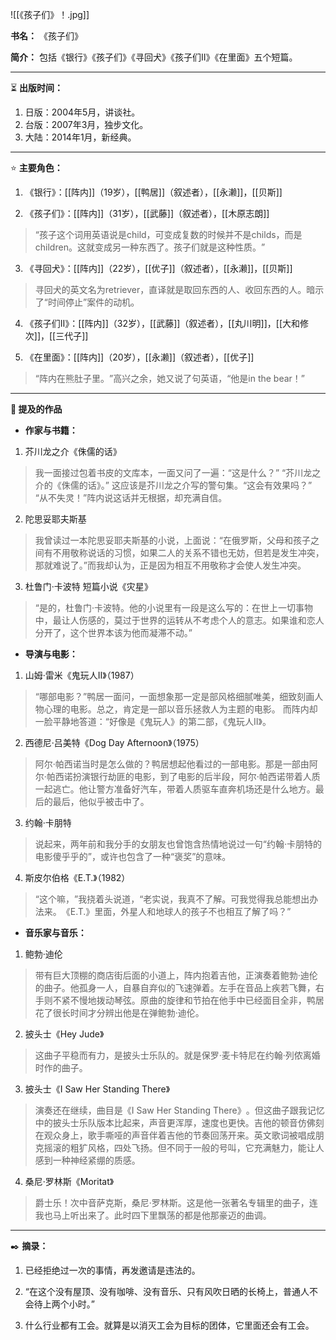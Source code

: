 
![[《孩子们》！.jpg]]

**书名：** 《孩子们》

**简介：** 包括《银行》《孩子们》《寻回犬》《孩子们Ⅱ》《在里面》五个短篇。

---

⏳ **出版时间：** 

1. 日版：2004年5月，讲谈社。
2. 台版：2007年3月，独步文化。
3. 大陆：2014年1月，新经典。

---

⭐ **主要角色：**

1. 《银行》：[[阵内]]（19岁），[[鸭居]]（叙述者），[[永濑]]，[[贝斯]]

2. 《孩子们》：[[阵内]]（31岁），[[武藤]]（叙述者），[[木原志朗]]

> “孩子这个词用英语说是child，可变成复数的时候并不是childs，而是children。这就变成另一种东西了。孩子们就是这种性质。​”

3. 《寻回犬》：[[阵内]]（22岁），[[优子]]（叙述者），[[永濑]]，[[贝斯]]

> 寻回犬的英文名为retriever，直译就是取回东西的人、收回东西的人。暗示了“时间停止”案件的动机。

4. 《孩子们Ⅱ》：[[阵内]]（32岁），[[武藤]]（叙述者），[[丸川明]]，[[大和修次]]，[[三代子]]

5. 《在里面》：[[阵内]]（20岁），[[永濑]]（叙述者），[[优子]] 

> ​“阵内在熊肚子里。​”高兴之余，她又说了句英语，​“他是in the bear！”

---

**📜 提及的作品**

- **作家与书籍：** 

1. 芥川龙之介《侏儒的话》

> 我一面接过包着书皮的文库本，一面又问了一遍：“这是什么？”
> “芥川龙之介的《侏儒的话》。”
> 这应该是芥川龙之介写的警句集。“这会有效果吗？”
> “从不失灵！”阵内说这话并无根据，却充满自信。

2. 陀思妥耶夫斯基

> 我曾读过一本陀思妥耶夫斯基的小说，上面说：“在俄罗斯，父母和孩子之间有不用敬称说话的习惯，如果二人的关系不错也无妨，但若是发生冲突，那就难说了。”而我却认为，正是因为相互不用敬称才会使人发生冲突。

3. 杜鲁门·卡波特 短篇小说《灾星》

> “是的，杜鲁门·卡波特。他的小说里有一段是这么写的：在世上一切事物中，最让人伤感的，莫过于世界的运转从不考虑个人的意志。如果谁和恋人分开了，这个世界本该为他而凝滞不动。”

- **导演与电影：** 

1. 山姆·雷米《鬼玩人II》（1987）

> “哪部电影？”鸭居一面问，一面想象那一定是部风格细腻唯美，细致刻画人物心理的电影。总之，肯定是一部以音乐拯救人为主题的电影。
> 而阵内却一脸平静地答道：“好像是《鬼玩人》的第二部，《鬼玩人Ⅱ》。

2. 西德尼·吕美特《Dog Day Afternoon》（1975）

> 阿尔·帕西诺当时是怎么做的？鸭居想起他看过的一部电影。那是一部由阿尔·帕西诺扮演银行劫匪的电影，到了电影的后半段，阿尔·帕西诺带着人质一起逃亡。他让警方准备好汽车，带着人质驱车直奔机场还是什么地方。最后的最后，他似乎被击中了。

3. 约翰·卡朋特

> 说起来，两年前和我分手的女朋友也曾饱含热情地说过一句“约翰·卡朋特的电影傻乎乎的”，或许也包含了一种“褒奖”的意味。

4. ​斯皮尔伯格《E.T.》（1982）

> “这个嘛，​”我挠着头说道，​“老实说，我真不了解。可我觉得我总能想出办法来。​《E.T.》里面，外星人和地球人的孩子不也相互了解了吗？​”

- **音乐家与音乐：** 

1. 鲍勃·迪伦

> 带有巨大顶棚的商店街后面的小道上，阵内抱着吉他，正演奏着鲍勃·迪伦的曲子。他孤身一人，自暴自弃似的飞速弹着。左手在音品上疾若飞舞，右手则不紧不慢地拨动琴弦。原曲的旋律和节拍在他手中已经面目全非，鸭居花了很长时间才分辨出他是在弹鲍勃·迪伦。

2. 披头士《Hey Jude》

> 这曲子平稳而有力，是披头士乐队的。就是保罗·麦卡特尼在约翰·列侬离婚时作的曲子。

3. 披头士《I Saw Her Standing There》​

> 演奏还在继续，曲目是《I Saw Her Standing There》​。但这曲子跟我记忆中的披头士乐队版本比起来，声音更浑厚，速度也更快。吉他的顿音仿佛刻在观众身上，歌手嘶哑的声音伴着吉他的节奏回荡开来。英文歌词被唱成朋克摇滚的粗犷风格，四处飞扬。但不同于一般的号叫，它充满魅力，能让人感到一种神经紧绷的质感。

4. 桑尼·罗林斯《Moritat》

> 爵士乐！次中音萨克斯，桑尼·罗林斯。这是他一张著名专辑里的曲子，连我也马上听出来了。此时四下里飘荡的都是他那豪迈的曲调。

---

✒️ **摘录：** 

1. 已经拒绝过一次的事情，再发邀请是违法的。

2. “在这个没有屋顶、没有咖啡、没有音乐、只有风吹日晒的长椅上，普通人不会待上两个小时。”

3. 什么行业都有工会。就算是以消灭工会为目标的团体，它里面还会有工会。